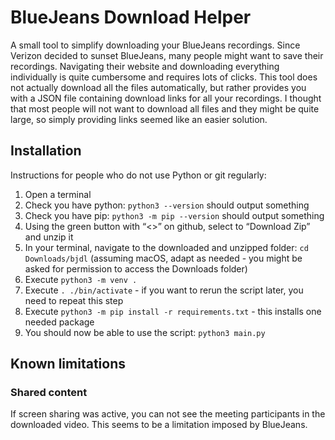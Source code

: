 # BlueJeans Download Helper
 A small tool to simplify downloading your BlueJeans recordings.
 Since Verizon decided to sunset BlueJeans, many people might want to save their recordings. Navigating their website
 and downloading everything individually is quite cumbersome and requires lots of clicks.
 This tool does not actually download all the files automatically, but rather provides you with a JSON file containing
 download links for all your recordings. I thought that most people will not want to download all files and they might
 be quite large, so simply providing links seemed like an easier solution.
 
## Installation
Instructions for people who do not use Python or git regularly:
1. Open a terminal
1. Check you have python: `python3 --version` should output something
1. Check you have pip: `python3 -m pip --version` should output something
1. Using the green button with “<>” on github, select to “Download Zip” and unzip it
1. In your terminal, navigate to the downloaded and unzipped folder: `cd Downloads/bjdl` (assuming macOS, adapt as needed - you might be asked for permission to access the Downloads folder)
1. Execute `python3 -m venv .`
2. Execute `. ./bin/activate` - if you want to rerun the script later, you need to repeat this step
1. Execute `python3 -m pip install -r requirements.txt` - this installs one needed package
1. You should now be able to use the script: `python3 main.py`

## Known limitations
### Shared content
If screen sharing was active, you can not see the meeting participants in the downloaded video. This seems to be a limitation imposed by BlueJeans.